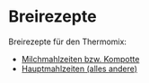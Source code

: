 # Breirezepte

Breirezepte für den Thermomix:
 + [Milchmahlzeiten bzw. Kompotte](https://github.com/tdussa/Breirezepte/tree/master/Milchmahlzeiten)
 + [Hauptmahlzeiten (alles andere)](https://github.com/tdussa/Breirezepte/tree/master/Hauptmahlzeiten)
